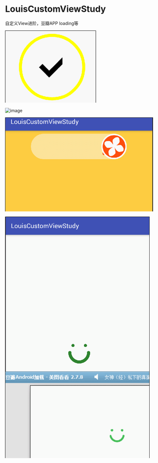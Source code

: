 # LouisCustomViewStudy
自定义View进阶，豆瓣APP loading等

![image](https://raw.githubusercontent.com/louisgeek/LouisCustomViewStudy/master/screenshots/pic1.gif)

![image](https://raw.githubusercontent.com/louisgeek/LouisCustomViewStudy/master/screenshots/pic2.gif)

![image](https://raw.githubusercontent.com/louisgeek/LouisCustomViewStudy/master/screenshots/pic3.gif)

![image](https://raw.githubusercontent.com/louisgeek/LouisCustomViewStudy/master/screenshots/douban_loading.gif)